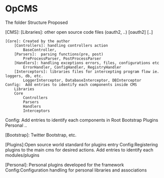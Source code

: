 # OpCMS
The folder Structure Proposed

[CMS]:
	[Libraries]: other open source code files (oauth2, ..)
		[oauth2]
		[..]

	[Core]: Created by the author
		[Controllers]: handling controllers action
			BaseController,  
		[Parsers]:  parsing functions(pre, post)
			PreProcessParser, PostProcessParser
		[Handlers]: handling exceptions errors, files, configurations etc
			ErrorHandler, ConfigHandler, RegistryHandler
		[Interceptors]: libraries files for intercepting program flow ie. loggers, db, etc. 
			LoggerInterceptor, DatabaseInterceptor, DBInterceptor
	Config:  Add entries to identify each components inside CMS
		Libraries
		Core
			Controllers
			Parsers
			Handlers
			Interceptors

Config: Add entries to identify each components in Root
	Bootstrap
	Plugins
	Personal
	..
	
[Bootstrap]:
	Twitter Bootstrap, etc.
	
[Plugins]:Open source world standard for plugins entry
	Config:Registering plugins to the main cms for desired actions.
		Add entries to identify each modules/plugins
		
[Personal]:	Personal plugins developed for the framework
	Config:Configuration handling for personal libraries and associations

